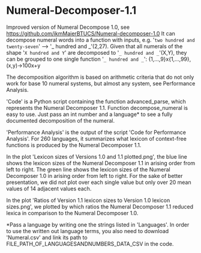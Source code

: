 # Numeral-Decomposer-1.1
Improved version of Numeral Decompose 1.0, see https://github.com/ikmMaierBTUCS/Numeral-decomposer-1.0
It can decompose numeral words into a function with inputs, e.g. '`two hundred and twenty-seven`' --> '_ hundred and _'(2,27). Given that all numerals of the shape '`X hundred and Y`' are decomposed to '`_ hundred and _`'(X,Y), they can be grouped to one single function '`_ hundred and _`': {1,...,9}x{1,...,99}, (x,y)->100x+y


The decomposition algorithm is based on arithmetic criteria that do not only work for base 10 numeral systems, but almost any system, see Performance Analysis.

'Code' is a Python script containing the function advanced_parse, which represents the Numeral Decomposer 1.1.
Function decompose_numeral is easy to use. Just pass an int number and a language* to see a fully documented decomposition of the numeral.

'Performance Analysis' is the output of the script 'Code for Performance Analysis'. For 260 languages, it summarizes what lexicon of context-free functions is produced by the Numeral Decomposer 1.1.

In the plot 'Lexicon sizes of Versions 1.0 and 1.1 plotted.png', the blue line shows the lexicon sizes of the Numeral Decomposer 1.1 in arising order from left to right. The green line shows the lexicon sizes of the Numeral Decomposer 1.0 in arising order from left to right. For the sake of better presentation, we did not plot over each single value but only over 20 mean values of 14 adjacent values each.

In the plot 'Ratios of Version 1.1 lexicon sizes to Version 1.0 lexicon sizes.png', we plotted by which ratios the Numeral Decomposer 1.1 reduced lexica in comparison to the Numeral Decomposer 1.0.

*Pass a language by writing one the strings listed in 'Languages'. In order to use the written out language terms, you also need to download 'Numeral.csv' and link its path to FILE_PATH_OF_LANGUAGESANDNUMBERS_DATA_CSV in the code.
